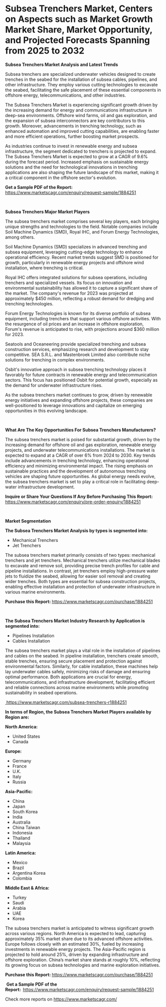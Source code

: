 <p><h1>Subsea Trenchers Market, Centers on Aspects such as Market Growth Market Share, Market Opportunity, and Projected Forecasts Spanning from 2025 to 2032</h1></p><p><strong>Subsea Trenchers Market Analysis and Latest Trends</strong></p>
<p><p>Subsea trenchers are specialized underwater vehicles designed to create trenches in the seabed for the installation of subsea cables, pipelines, and other infrastructure. They employ various cutting technologies to excavate the seabed, facilitating the safe placement of these essential components in offshore energy, telecommunications, and other industries. </p><p>The Subsea Trenchers Market is experiencing significant growth driven by the increasing demand for energy and communications infrastructure in deep-sea environments. Offshore wind farms, oil and gas exploration, and the expansion of subsea interconnectors are key contributors to this growth. Moreover, advancements in trenching technology, such as enhanced automation and improved cutting capabilities, are enabling faster and more efficient operations, further boosting market prospects.</p><p>As industries continue to invest in renewable energy and subsea infrastructure, the segment dedicated to trenchers is projected to expand. The Subsea Trenchers Market is expected to grow at a CAGR of 9.6% during the forecast period. Increased emphasis on sustainable energy solutions and the need for technological innovations in trenching applications are also shaping the future landscape of this market, making it a critical component in the offshore sector's evolution.</p></p>
<p><strong>Get a Sample PDF of the Report:&nbsp;</strong> <a href="https://www.marketscagr.com/enquiry/request-sample/1884251?utm_campaign=1932&utm_medium=2&utm_source=Github&utm_content=ia&utm_term=01032025&utm_id=subsea-trenchers">https://www.marketscagr.com/enquiry/request-sample/1884251</a></p>
<p>&nbsp;</p>
<p><strong>Subsea Trenchers Major Market Players</strong></p>
<p><p>The subsea trenchers market comprises several key players, each bringing unique strengths and technologies to the field. Notable companies include Soil Machine Dynamics (SMD), Royal IHC, and Forum Energy Technologies, among others. </p><p>Soil Machine Dynamics (SMD) specializes in advanced trenching and subsea equipment, leveraging cutting-edge technology to enhance operational efficiency. Recent market trends suggest SMD is positioned for growth, particularly in renewable energy projects and offshore wind installation, where trenching is critical.</p><p>Royal IHC offers integrated solutions for subsea operations, including trenchers and specialized vessels. Its focus on innovation and environmental sustainability has allowed it to capture a significant share of the market. The company's revenue for 2023 was projected at approximately $450 million, reflecting a robust demand for dredging and trenching technologies.</p><p>Forum Energy Technologies is known for its diverse portfolio of subsea equipment, including trenchers that support various offshore activities. With the resurgence of oil prices and an increase in offshore exploration, Forum's revenue is anticipated to rise, with projections around $360 million for 2023.</p><p>Seatools and Oceaneering provide specialized trenching and subsea construction services, emphasizing research and development to stay competitive. SEA S.R.L. and Mastenbroek Limited also contribute niche solutions for trenching in complex environments.</p><p>Osbit's innovative approach in subsea trenching technology places it favorably for future contracts in renewable energy and telecommunication sectors. This focus has positioned Osbit for potential growth, especially as the demand for underwater infrastructure rises.</p><p>As the subsea trenchers market continues to grow, driven by renewable energy initiatives and expanding offshore projects, these companies are well-positioned to leverage innovations and capitalize on emerging opportunities in this evolving landscape.</p></p>
<p>&nbsp;</p>
<p><strong>What Are The Key Opportunities For Subsea Trenchers Manufacturers?</strong></p>
<p><p>The subsea trenchers market is poised for substantial growth, driven by the increasing demand for offshore oil and gas exploration, renewable energy projects, and underwater telecommunications installations. The market is expected to expand at a CAGR of over 6% from 2024 to 2030. Key trends include advancements in trenching technology, enhancing operational efficiency and minimizing environmental impact. The rising emphasis on sustainable practices and the development of autonomous trenching vehicles are shaping future opportunities. As global energy needs evolve, the subsea trenchers market is set to play a critical role in facilitating deep-water infrastructure development.</p></p>
<p><strong>Inquire or Share Your Questions If Any Before Purchasing This Report:</strong> <a href="https://www.marketscagr.com/enquiry/pre-order-enquiry/1884251?utm_campaign=1932&utm_medium=2&utm_source=Github&utm_content=ia&utm_term=01032025&utm_id=subsea-trenchers">https://www.marketscagr.com/enquiry/pre-order-enquiry/1884251</a></p>
<p>&nbsp;</p>
<p><strong>Market Segmentation</strong></p>
<p><strong>The Subsea Trenchers Market Analysis by types is segmented into:</strong></p>
<p><ul><li>Mechanical Trenchers</li><li>Jet Trenchers</li></ul></p>
<p><p>The subsea trenchers market primarily consists of two types: mechanical trenchers and jet trenchers. Mechanical trenchers utilize mechanical blades to excavate and remove soil, providing precise trench profiles for cable and pipeline installations. In contrast, jet trenchers employ high-pressure water jets to fluidize the seabed, allowing for easier soil removal and creating wider trenches. Both types are essential for subsea construction projects, enabling effective installation and protection of underwater infrastructure in various marine environments.</p></p>
<p><strong>Purchase this Report:&nbsp;</strong><a href="https://www.marketscagr.com/purchase/1884251?utm_campaign=1932&utm_medium=2&utm_source=Github&utm_content=ia&utm_term=01032025&utm_id=subsea-trenchers">https://www.marketscagr.com/purchase/1884251</a></p>
<p>&nbsp;</p>
<p><strong>The Subsea Trenchers Market Industry Research by Application is segmented into:</strong></p>
<p><ul><li>Pipelines Installation</li><li>Cables Installation</li></ul></p>
<p><p>The subsea trenchers market plays a vital role in the installation of pipelines and cables on the seabed. In pipeline installation, trenchers create smooth, stable trenches, ensuring secure placement and protection against environmental factors. Similarly, for cable installation, these machines help lay underwater cables safely, minimizing risks of damage and ensuring optimal performance. Both applications are crucial for energy, telecommunications, and infrastructure development, facilitating efficient and reliable connections across marine environments while promoting sustainability in seabed operations.</p></p>
<p><a href="https://www.marketscagr.com/subsea-trenchers-r1884251?utm_campaign=1932&utm_medium=2&utm_source=Github&utm_content=ia&utm_term=01032025&utm_id=subsea-trenchers">&nbsp;https://www.marketscagr.com/subsea-trenchers-r1884251</a></p>
<p><strong>In terms of Region, the Subsea Trenchers Market Players available by Region are:</strong></p>
<p>
    <p> <strong> North America: </strong>
        <ul>
            <li>United States</li>
            <li>Canada</li>
        </ul>
        </p> 
    <p> <strong> Europe: </strong>
        <ul>
            <li>Germany</li>
            <li>France</li>
            <li>U.K.</li>
            <li>Italy</li>
            <li>Russia</li>
        </ul>
        </p> 
    <p> <strong> Asia-Pacific: </strong>
        <ul>
            <li>China</li>
            <li>Japan</li>
            <li>South Korea</li>
            <li>India</li>
            <li>Australia</li>
            <li>China Taiwan</li>
            <li>Indonesia</li>
            <li>Thailand</li>
            <li>Malaysia</li>
        </ul>
        </p> 
    <p> <strong> Latin America: </strong>
        <ul>
            <li>Mexico</li>
            <li>Brazil</li>
            <li>Argentina Korea</li>
            <li>Colombia</li>
        </ul>
        </p> 
    <p> <strong> Middle East & Africa: </strong>
        <ul>
            <li>Turkey</li>
            <li>Saudi</li>
            <li>Arabia</li>
            <li>UAE</li>
            <li>Korea</li>
        </ul>
    </p>
    </p>
<p><p>The subsea trenchers market is anticipated to witness significant growth across various regions. North America is expected to lead, capturing approximately 35% market share due to its advanced offshore activities. Europe follows closely with an estimated 30%, fueled by increasing investments in renewable energy projects. The Asia-Pacific region is projected to hold around 25%, driven by expanding infrastructure and offshore exploration. China’s market share stands at roughly 10%, reflecting its growing focus on subsea technologies and marine exploration initiatives.</p></p>
<p><strong>Purchase this Report: </strong><a href="https://www.marketscagr.com/purchase/1884251?utm_campaign=1932&utm_medium=2&utm_source=Github&utm_content=ia&utm_term=01032025&utm_id=subsea-trenchers">https://www.marketscagr.com/purchase/1884251</a></p>
<p>&nbsp;<strong>Get a Sample PDF of the Report:&nbsp;&nbsp;</strong><a href="https://www.marketscagr.com/enquiry/request-sample/1884251?utm_campaign=1932&utm_medium=2&utm_source=Github&utm_content=ia&utm_term=01032025&utm_id=subsea-trenchers">https://www.marketscagr.com/enquiry/request-sample/1884251</a></p>
<p><strong></strong></p>
<p>Check more reports on <a href="https://www.marketscagr.com/?utm_campaign=1932&utm_medium=2&utm_source=Github&utm_content=ia&utm_term=01032025&utm_id=subsea-trenchers">https://www.marketscagr.com/</a></p>